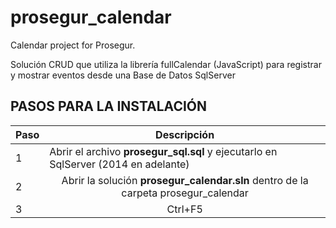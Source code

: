 # prosegur_calendar
Calendar project for Prosegur.

Solución CRUD que utiliza la librería fullCalendar (JavaScript) para registrar y mostrar eventos desde una Base de Datos SqlServer

<h2>PASOS PARA LA INSTALACIÓN</h2>

<table>
<thead>
<tr>
<th>Paso</th>
<th>Descripción</th>
</tr>
</thead>
<tbody>
<tr>
<td>1</td>
  <td align="left">Abrir el archivo <b>prosegur_sql.sql</b> y ejecutarlo en SqlServer (2014 en adelante)</td>
</tr>
<tr>
<td>2</td>
  <td align="center">Abrir la solución <b>prosegur_calendar.sln</b> dentro de la carpeta prosegur_calendar</td>
</tr>
<tr>
<td>3</td>
<td align="center">Ctrl+F5</td>
</tr>
<tr>
</tbody>
</table>

